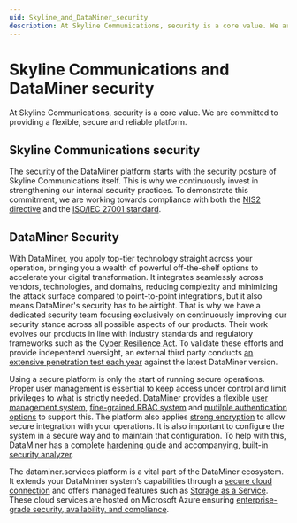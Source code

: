 ```yaml
---
uid: Skyline_and_DataMiner_security
description: At Skyline Communications, security is a core value. We are committed to providing a secure and reliable platform.
---
```


# Skyline Communications and DataMiner security

At Skyline Communications, security is a core value. We are committed to providing a flexible, secure and reliable platform.

## Skyline Communications security

The security of the DataMiner platform starts with the security posture of Skyline Communications itself. This is why we continuously invest in strengthening our internal security practices. To demonstrate this commitment, we are working towards compliance with both the [NIS2 directive](xref:DataMiner_compliance_offering#nis2-and-cra-compliance) and the [ISO/IEC 27001 standard](xref:DataMiner_compliance_offering#isoiec-27001-compliance).

## DataMiner Security

With DataMiner, you apply top-tier technology straight across your operation, bringing you a wealth of powerful off-the-shelf options to accelerate your digital transformation. It integrates seamlessly across vendors, technologies, and domains, reducing complexity and minimizing the attack surface compared to point-to-point integrations, but it also means DataMiner's security has to be airtight. That is why we have a dedicated security team focusing exclusively on continuously improving our security stance across all possible aspects of our products. Their work evolves our products in line with industry standards and regulatory frameworks such as the [Cyber Resilience Act](xref:DataMiner_compliance_offering#nis2-and-cra-compliance). To validate these efforts and provide indepentend oversight, an external third party conducts [an extensive penetration test each year]((xref:DataMiner_compliance_offering#annual-security-assessment)) against the latest DataMiner version.

Using a secure platform is only the start of running secure operations. Proper user management is essential to keep access under control and limit privileges to what is strictly needed. DataMiner provides a flexible [user management system](xref:User_management), [fine-grained RBAC system](xref:DataMiner_user_permissions) and [mutilple authentication options](User_management#user-authentication) to support this. The platform also applies [strong encryption](xref:Encryption_in_DataMiner) to allow secure integration with your operations. It is also important to configure the system in a secure way and to maintain that configuration. To help with this, DataMiner has a complete [hardening guide](xref:DataMiner_hardening_guide) and accompanying, built-in [security analyzer](xref:BPA_Security_Advisory).

The dataminer.services platform is a vital part of the DataMiner ecosystem. It extends your DataMniner system’s capabilities through a [secure cloud connection](xref:Cloud_connectivity_and_security) and offers managed features such as [Storage as a Service](STaaS_features).
These cloud services are hosted on Microsoft Azure ensuring [enterprise-grade security, availability, and compliance](xref:DataMiner_compliance_offering.html#azure-and-dataminerservices).
